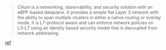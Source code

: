 > Cilium is a networking, observability, and security solution with an eBPF-based dataplane. It provides a simple flat Layer 3 network with the ability to span multiple clusters in either a native routing or overlay mode. It is L7-protocol aware and can enforce network policies on L3-L7 using an identity based security model that is decoupled from network addressing.

[ref](https://github.com/cilium/cilium)